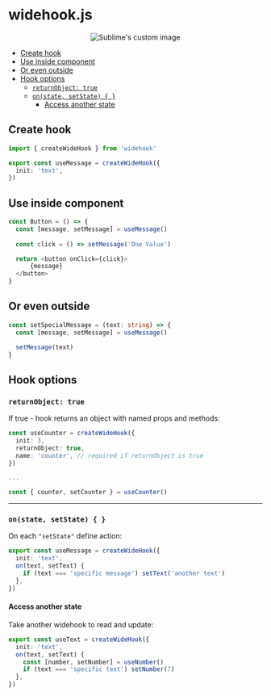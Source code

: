 <h1>widehook.js</h1>

<p align="center">
  <img src="https://raw.githubusercontent.com/yorkblansh/widehook.js/master/demo/new_logo.png" alt="Sublime's custom image"/>
</p>

- [Create hook](#create-hook)
- [Use inside component](#use-inside-component)
- [Or even outside](#or-even-outside)
- [Hook options](#hook-options)
  - [`returnObject: true`](#returnobject-true)
  - [`on(state, setState) { }`](#onstate-setstate--)
    - [Access another state](#access-another-state)

## Create hook

<!-- Create wide hook with initial value -->

```ts
import { createWideHook } from 'widehook'

export const useMessage = createWideHook({
  init: 'text',
})
```

## Use inside component

```ts
const Button = () => {
  const [message, setMessage] = useMessage()
  
  const click = () => setMessage('One Value')

  return <button onClick={click}>
      {message}
  </button>
}
```

## Or even outside

```ts
const setSpecialMessage = (text: string) => {
  const [message, setMessage] = useMessage() 

  setMessage(text)
}
```

<!-- ![demo](https://raw.githubusercontent.com/yorkblansh/widehook.js/master/demo/11.gif) -->

## Hook options

### `returnObject: true`

If true - hook returns an object with named props and methods:

```ts
const useCounter = createWideHook({
  init: 3,
  returnObject: true,
  name: 'counter', // required if returnObject is true 
})

...

const { counter, setCounter } = useCounter()
```
---

### `on(state, setState) { }`

On each `"setState"` define action:

```ts
export const useMessage = createWideHook({
  init: 'text',
  on(text, setText) {
    if (text === 'specific message') setText('another text')
  },
})
```

#### Access another state

Take another widehook to read and update:

```ts
export const useText = createWideHook({
  init: 'text',
  on(text, setText) {
    const [number, setNumber] = useNumber()
    if (text === 'specific text') setNumber(7)
  },
})
```



